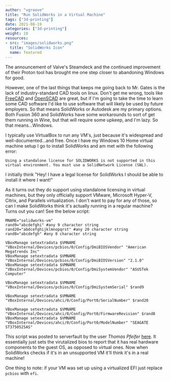 ```yaml
---
author: "vgroove"
title: "Run SolidWorks in a Virtual Machine"
tags: ["3d-printing"]
date: 2021-08-19
categories: ["3d-printing"]
weight: 10
resources:
- src: "images/solidworks.png"
  title: "SolidWorks Icon"
  name: featured
---
```


The announcement of Valve's Steamdeck and the continued improvement of their Proton tool has brought me one step closer to abandoning Windows for good. 

However, one of the last things that keeps me going back to Mr. Gates is the lack of industry-standard CAD tools on linux. Don't get me wrong, tools like [FreeCAD](https://www.freecadweb.org/) and [OpenSCAD](https://openscad.org/) are great, but if I'm going to take the time to learn some CAD software I'd like to use software that will likely be used by future employers. So that means SolidWorks or Autodesk are my primary options. Both Fusion 360 and SolidWorks have some workarounds to sort of get them running in Wine, but that will require some upkeep, and I'm lazy. So that means...Windows.

I typically use VirtualBox to run any VM's, just because it's widespread and well-documented...and free. Once I have my Windows 10 Home virtual machine setup I go to install SolidWorks and am met with the following error:

`Using a standalone license for SOLIDWORKS is not supported in this virtual environment. You must use a SolidNetwork License (SNL).`

I initially think "Hey! I have a legal license for SolidWorks I should be able to install it where I want!"

As it turns out they do support using standalone licensing in virtual machines, but they only officially support VMware, Microsoft Hyper-V, Citrix, and Parallels virtualization. I don't want to pay for any of those, so can I make SolidWorks think it's actually running in a regular machine? Turns out you can! See the below script:

```
MNAME="solidworks-vm"
rand9="abcdefghi" #any 9 character string
rand20="abdcefghijklmnopqrst" #any 20 character string
rand8="abcdefgh" #any 8 character string

VBoxManage setextradata $VMNAME "VBoxInternal/Devices/pcbios/0/Config/DmiBIOSVendor" "American Megatrends Inc"
VBoxManage setextradata $VMNAME "VBoxInternal/Devices/pcbios/0/Config/DmiBIOSVersion" "2.1.0"
VBoxManage setextradata $VMNAME "VBoxInternal/Devices/pcbios/0/Config/DmiSystemVendor" "ASUSTek Computer"

VBoxManage setextradata $VMNAME "VBoxInternal/Devices/pcbios/0/Config/DmiSystemSerial" $rand9

VBoxManage setextradata $VMNAME "VBoxInternal/Devices/ahci/0/Config/Port0/SerialNumber" $rand20

VBoxManage setextradata $VMNAME "VBoxInternal/Devices/ahci/0/Config/Port0/FirmwareRevision" $rand8
VBoxManage setextradata $VMNAME "VBoxInternal/Devices/ahci/0/Config/Port0/ModelNumber" "SEAGATE ST3750525AS"
```

This script was posted to serverfault by the user *Thomas Pfeifer* [here](https://serverfault.com/questions/727347/solidworks-activation-license-mode-is-not-supported-in-this-virtual-environment). It essentially just sets the virutalized bios to report that it has real hardware components to the guest OS, as opposed to virtual ones. Now when SolidWorks checks if it's in an unsupported VM it'll think it's in a real machine!

One thing to note: if your VM was set up using a virtualized EFI just replace `pcbios` with `efi`.
